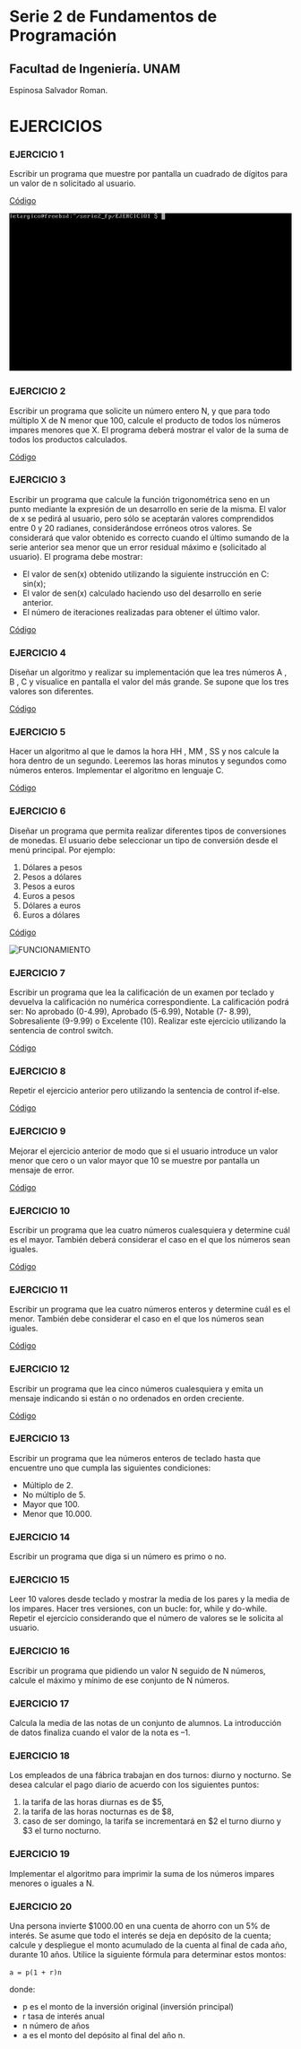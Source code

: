 # Serie 2 de Fundamentos de Programación

## Facultad de Ingeniería. UNAM

Espinosa Salvador Roman.

# EJERCICIOS

### EJERCICIO 1
Escribir un programa que muestre por pantalla un cuadrado de dígitos para un valor de n solicitado al usuario.

[Código](/EJERCICIO1/cuadrado.c)

![FUNCIONAMIENTO](/caps/caps1/1.gif)

### EJERCICIO 2
Escribir un programa que solicite un número entero N, y que para todo múltiplo X de N menor que 100, calcule el producto de todos los números impares menores que X. El programa deberá mostrar el valor de la suma de todos los productos calculados.

[Código](/EJERCICIO2/impares.c)

### EJERCICIO 3
Escribir un programa que calcule la función trigonométrica seno en un punto mediante la expresión de un desarrollo en serie de la misma. El valor de x se pedirá al usuario, pero sólo se aceptarán valores comprendidos entre 0 y 20 radianes, considerándose erróneos otros valores. Se considerará que valor obtenido es correcto cuando el último sumando de la serie anterior sea menor que un error residual máximo e (solicitado al usuario). El programa debe mostrar:
+ El valor de sen(x) obtenido utilizando la siguiente instrucción en C: sin(x);
+ El valor de sen(x) calculado haciendo uso del desarrollo en serie anterior.
+ El número de iteraciones realizadas para obtener el último valor.

[Código](/EJERCICIO3/seno.c)

### EJERCICIO 4
Diseñar un algoritmo y realizar su implementación que lea tres números A , B , C y visualice en pantalla el valor del más grande. Se supone que los tres valores son diferentes.

[Código](/EJERCICIO4/mayor.c)

### EJERCICIO 5
Hacer un algoritmo al que le damos la hora HH , MM , SS y nos calcule la hora dentro de un segundo. Leeremos las horas minutos y segundos como números enteros. Implementar el algoritmo en lenguaje C.

[Código](/EJERCICIO5/hora.c)

### EJERCICIO 6
Diseñar un programa que permita realizar diferentes tipos de conversiones de monedas. El usuario debe seleccionar un tipo de conversión desde el menú principal. Por ejemplo:
1. Dólares a pesos
2. Pesos a dólares
3. Pesos a euros
4. Euros a pesos
5. Dólares a euros
6. Euros a dólares

[Código](/EJERCICIO6/cambiomonedas.c)

![FUNCIONAMIENTO](/caps/caps6/6.gif)

### EJERCICIO 7
Escribir un programa que lea la calificación de un examen por teclado y devuelva la calificación no numérica correspondiente. La calificación podrá ser: No aprobado (0-4.99), Aprobado (5-6.99), Notable (7- 8.99), Sobresaliente (9-9.99) o Excelente (10). Realizar este ejercicio utilizando la sentencia de control switch.

[Código](/EJERCICIO7/calificacion.c)

### EJERCICIO 8
Repetir el ejercicio anterior pero utilizando la sentencia de control if-else.

[Código](/EJERCICIO8/calificacion_if-else.c)

### EJERCICIO 9
Mejorar el ejercicio anterior de modo que si el usuario introduce un valor menor que cero o un valor mayor que 10 se muestre por pantalla un mensaje de error.

[Código](/EJERCICIO9/calificacion.c)

### EJERCICIO 10
Escribir un programa que lea cuatro números cualesquiera y determine cuál es el mayor. También deberá considerar el caso en el que los números sean iguales.

[Código](/EJERCICIO10/mayor4.c)

### EJERCICIO 11
Escribir un programa que lea cuatro números enteros y determine cuál es el menor. También debe considerar el caso en el que los números sean iguales.

[Código](/EJERCICIO11/menor.c)

### EJERCICIO 12
Escribir un programa que lea cinco números cualesquiera y emita un mensaje indicando si están o no ordenados en orden creciente.

[Código](/EJERCICIO12/ORDEN2.c)

### EJERCICIO 13
Escribir un programa que lea números enteros de teclado hasta que encuentre uno que cumpla las siguientes condiciones:
+ Múltiplo de 2.
+ No múltiplo de 5.
+ Mayor que 100.
+ Menor que 10.000.

### EJERCICIO 14
Escribir un programa que diga si un número es primo o no.

### EJERCICIO 15
Leer 10 valores desde teclado y mostrar la media de los pares y la media de los impares. Hacer tres versiones, con un bucle: for, while y do-while. Repetir el ejercicio considerando que el número de valores se le solicita al usuario.

### EJERCICIO 16
Escribir un programa que pidiendo un valor N seguido de N números, calcule el máximo y mínimo de ese conjunto de N números.

### EJERCICIO 17
Calcula la media de las notas de un conjunto de alumnos. La introducción de datos finaliza cuando el valor de la nota es –1.

### EJERCICIO 18
Los empleados de una fábrica trabajan en dos turnos: diurno y nocturno. Se desea calcular el pago diario de acuerdo con los siguientes puntos:
1. la tarifa de las horas diurnas es de $5,
2. la tarifa de las horas nocturnas es de $8,
3. caso de ser domingo, la tarifa se incrementará en $2 el turno diurno y $3 el turno nocturno.

### EJERCICIO 19
Implementar el algoritmo para imprimir la suma de los números impares menores o iguales a N.

### EJERCICIO 20
Una persona invierte $1000.00 en una cuenta de ahorro con un 5% de interés. Se asume que todo el interés se deja en depósito de la cuenta; calcule y despliegue el monto acumulado de la cuenta al final de cada año, durante 10 años. Utilice la siguiente fórmula para determinar estos montos:

`a = p(1 + r)n`

donde:
+ p es el monto de la inversión original (inversión principal)
+ r tasa de interés anual
+ n número de años
+ a es el monto del depósito al final del año n.
